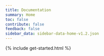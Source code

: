 ```yaml
---
title: Documentation
summary: Home
toc: false
contribute: false
feedback: false
sidebar_data: sidebar-data-home-v1.2.json
---
```


{% include get-started.html %}
